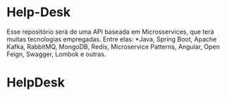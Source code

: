 # Help-Desk
Esse repositório será de uma API baseada em Microsservices, que terá muitas tecnologias empregadas.
Entre elas:
*Java, Spring Boot, Apache Kafka, RabbitMQ, MongoDB, Redis, Microservice Patterns, Angular, Open Feign, Swagger, Lombok e outras.
# HelpDesk
